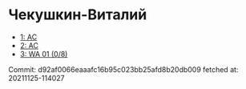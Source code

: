 # Чекушкин-Виталий
- [1: AC](1.md)
- [2: AC](2.md)
- [3: WA 01 (0/8)](3.md)

Commit: d92af0066eaaafc16b95c023bb25afd8b20db009
 fetched at: 20211125-114027
